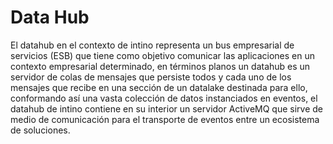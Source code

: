 # Data Hub

El datahub en el contexto de intino representa un bus empresarial de servicios (ESB) que tiene como objetivo comunicar las aplicaciones en un contexto empresarial determinado, en términos planos un datahub es un servidor de colas de mensajes que persiste todos y cada uno de los mensajes que recibe en una sección de un datalake destinada para ello, conformando así una vasta colección de datos instanciados en eventos, el datahub de intino contiene en su interior un servidor ActiveMQ que sirve de medio de comunicación para el transporte de eventos entre un ecosistema de soluciones.